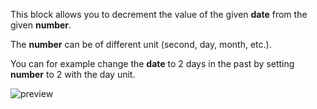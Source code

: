 This block allows you to decrement the value of the given **date** from the given **number**.

The **number** can be of different unit (second, day, month, etc.).

You can for example change the **date** to 2 days in the past by setting **number** to 2 with the day unit.

![preview](/images/expressions/dateSubtract-en.png)